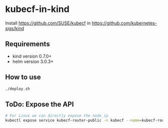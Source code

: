 # kubecf-in-kind

Install https://github.com/SUSE/kubecf in https://github.com/kubernetes-sigs/kind


## Requirements
- kind version 0.7.0+
- helm version 3.0.3+

## How to use

```sh
./deploy.sh
```

## ToDo: Expose the API

```bash
# For Linux we can directly expose the node_ip
kubectl expose service kubecf-router-public -n kubecf --name=kubecf-router-public-external --type=LoadBalancer --external-ip=172.17.0.2
```